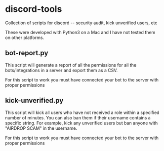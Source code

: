 # discord-tools 
Collection of scripts for discord -- security audit, kick unverified users, etc  

These were developed with Python3 on a Mac and I have not tested them on other platforms. 

## bot-report.py 
This script will generate a report of all the permissions for all the
bots/integrations in a server and export them as a CSV.

For this script to work you must have connected your bot to the server with proper permissions

## kick-unverified.py 
This script will kick all users who have not received a role within a specified
number of minutes. You can also ban them if their username contains a specific
string. For example, kick any unverified users but ban anyone with "AIRDROP
SCAM" in the username. 

For this script to work you must have connected your bot to the server with proper permissions
